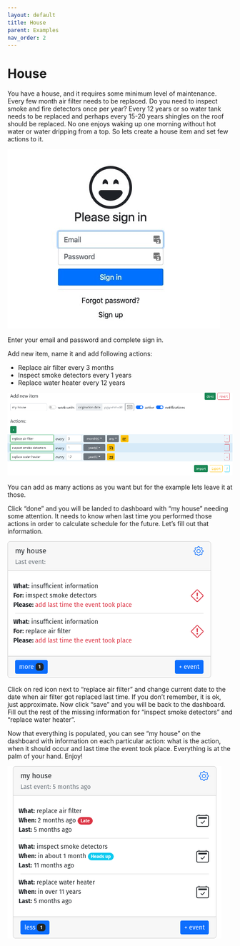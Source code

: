 ```yaml
---
layout: default 
title: House
parent: Examples
nav_order: 2
---
```


# House

You have a house, and it requires some minimum level of maintenance. Every few month air filter needs to be replaced. Do you need to inspect smoke and fire
detectors once per year? Every 12 years or so water tank needs to be replaced and perhaps every 15-20 years shingles on the roof should be replaced. No one
enjoys waking up one morning without hot water or water dripping from a top. So lets create a house item and set few actions to it.

![](../../assets/images/sign_up/signin.jpg)

Enter your email and password and complete sign in.

Add new item, name it and add following actions:

* Replace air filter every 3 months
* Inspect smoke detectors every 1 years
* Replace water heater every 12 years

![](../../assets/images/examples/house/new_item.png)

You can add as many actions as you want but for the example lets leave it at those.

Click “done” and you will be landed to dashboard with “my house” needing some attention. It needs to know when last time you performed those actions in order to
calculate schedule for the future. Let’s fill out that information.

![](../../assets/images/examples/house/insufficient_info.png)

Click on red icon next to “replace air filter” and change current date to the date when air filter got replaced last time. If you don’t remember, it is ok, just
approximate. Now click “save” and you will be back to the dashboard. Fill out the rest of the missing information for “inspect smoke detectors” and “replace
water heater”.

Now that everything is populated, you can see “my house” on the dashboard with information on each particular action: what is the action, when it should occur
and last time the event took place. Everything is at the palm of your hand. Enjoy!

![](../../assets/images/examples/house/dashboard.png)
